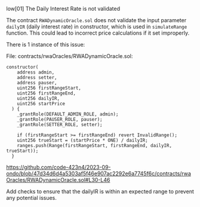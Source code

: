 low[01]
The Daily Interest Rate is not validated

The contract `RWADynamicOracle.sol` does not validate the input parameter `dailyIR` (daily interest rate)
in constructor, which is used in `simulateRange` function. This could lead to incorrect price calculations if it set improperly.

There is 1 instance of this issue:

File: contracts/rwaOracles/RWADynamicOracle.sol:

```
constructor(
    address admin,
    address setter,
    address pauser,
    uint256 firstRangeStart,
    uint256 firstRangeEnd,
    uint256 dailyIR,
    uint256 startPrice
  ) {
    _grantRole(DEFAULT_ADMIN_ROLE, admin);
    _grantRole(PAUSER_ROLE, pauser);
    _grantRole(SETTER_ROLE, setter);

    if (firstRangeStart >= firstRangeEnd) revert InvalidRange();
    uint256 trueStart = (startPrice * ONE) / dailyIR;
    ranges.push(Range(firstRangeStart, firstRangeEnd, dailyIR, trueStart));
  }
```
https://github.com/code-423n4/2023-09-ondo/blob/47d34d6d4a5303af5f46e907ac2292e6a7745f6c/contracts/rwaOracles/RWADynamicOracle.sol#L30-L46

Add checks to ensure that the dailyIR is within an expected range to prevent any potential issues.